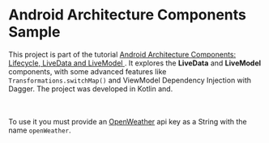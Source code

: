 <h1>Android Architecture Components Sample</h1>

This project is part of the tutorial
<a href="http://code.tutsplus.com/tutorials/android-architecture-components-livecycle-livedata-and-livemodel--cms-29275">
    Android Architecture Components: Lifecycle, LiveData and LiveModel
</a>. It explores the <strong>LiveData</strong> and <strong>LiveModel</strong> components, with some
advanced features like <code>Transformations.switchMap()</code> and ViewModel Dependency Injection with Dagger. The project was developed in Kotlin and.

<br/><br/>
To use it you must provide an <a href="https://openweathermap.org/">OpenWeather</a> api key as a
String with the name <code>openWeather</code>.